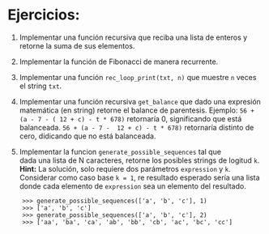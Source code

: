 
# Ejercicios:

1. Implementar una función recursiva que reciba una lista de enteros y retorne la suma de sus elementos.
2. Implementar la función de Fibonacci de manera recurrente.
3. Implementar una función `rec_loop_print(txt, n)` que muestre `n` veces el string `txt`.  
4. Implementar una función recursiva `get_balance` que dado una expresión matemática (en string)
    retorne el balance de parentesis.
    Ejemplo: `56 + (a - 7 - ( 12 + c) - t * 678)` retornaría 0, significando que está balanceada.
    `56 + (a - 7 -  12 + c) - t * 678)` retornaría distinto de cero, didicando que no está balanceada.
    
5. Implementar la funcion `generate_possible_sequences` tal que  
    dada una lista de N caracteres, retorne los posibles strings 
    de logitud `k`.
    **Hint:** La solución, solo requiere dos parámetros `expression` y `k`. Considerar como caso base 
    `k = 1`, re resultado esperado sería una lista donde cada elemento de `expression` sea un elemento
    del resultado.

```
    >>> generate_possible_sequences(['a', 'b', 'c'], 1)
    >>> ['a', 'b', 'c']
    >>> generate_possible_sequences(['a', 'b', 'c'], 2)
    >>> ['aa', 'ba', 'ca', 'ab', 'bb', 'cb', 'ac', 'bc', 'cc']
    
```



